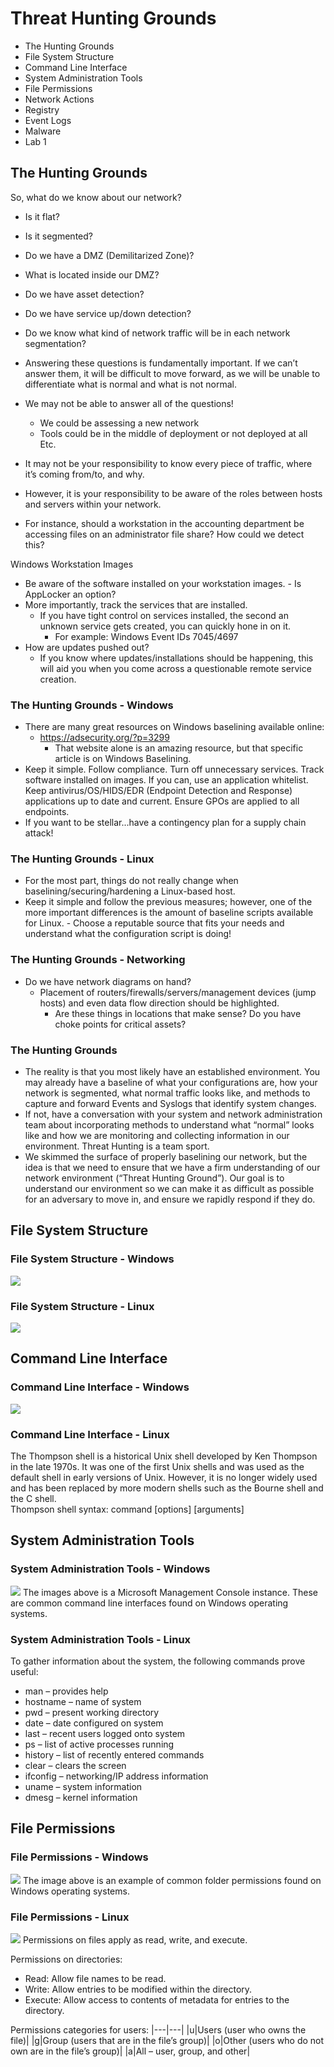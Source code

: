 # Threat Hunting Grounds
- The Hunting Grounds
- File System Structure
- Command Line Interface
- System Administration Tools
- File Permissions
- Network Actions
- Registry
- Event Logs
- Malware
- Lab 1

## The Hunting Grounds
So, what do we know about our network?
- Is it flat?
- Is it segmented?
- Do we have a DMZ (Demilitarized Zone)?
- What is located inside our DMZ?
- Do we have asset detection?
- Do we have service up/down detection?
- Do we know what kind of network traffic will be in each network segmentation?

- Answering these questions is fundamentally important. If we can’t answer them, it will be difficult to move forward, as we will be unable to differentiate what is normal and what is not normal.
- We may not be able to answer all of the questions!
    - We could be assessing a new network
    - Tools could be in the middle of deployment or not deployed at all Etc.
- It may not be your responsibility to know every piece of traffic, where it’s coming from/to, and why.
- However, it is your responsibility to be aware of the roles between hosts and servers within your network. 
- For instance, should a workstation in the accounting department be accessing files on an administrator file share? How could we detect this?  

Windows Workstation Images
- Be aware of the software installed on your workstation images.
        - Is AppLocker an option?
- More importantly, track the services that are installed.
    - If you have tight control on services installed, the second an unknown service gets created, you can quickly hone in on it.
        - For example: Windows Event IDs 7045/4697
- How are updates pushed out? 
    - If you know where updates/installations should be happening, this will aid you when you come across a questionable remote service creation.

### The Hunting Grounds - Windows
- There are many great resources on Windows baselining available online:
    - https://adsecurity.org/?p=3299
        - That website alone is an amazing resource, but that specific article is on Windows Baselining.
- Keep it simple. Follow compliance. Turn off unnecessary services. Track software installed on images. If you can, use an application whitelist. Keep antivirus/OS/HIDS/EDR (Endpoint Detection and Response) applications up to date and current. Ensure GPOs are applied to all endpoints. 
- If you want to be stellar...have a contingency plan for a supply chain attack!

### The Hunting Grounds - Linux
- For the most part, things do not really change when baselining/securing/hardening a Linux-based host.
- Keep it simple and follow the previous measures; however, one of the more important differences is the amount of baseline scripts available for Linux.
        - Choose a reputable source that fits your needs and understand what the configuration script is doing!

### The Hunting Grounds - Networking
- Do we have network diagrams on hand?
    - Placement of routers/firewalls/servers/management devices (jump hosts) and even data flow direction should be highlighted.
        - Are these things in locations that make sense? Do you have choke points for critical assets?

### The Hunting Grounds
- The reality is that you most likely have an established environment. You may already have a baseline of what your configurations are, how your network is segmented, what normal traffic looks like, and methods to capture and forward Events and Syslogs that identify system changes.
- If not, have a conversation with your system and network administration team about incorporating methods to understand what “normal” looks like and how we are monitoring and collecting information in our environment. Threat Hunting is a team sport. 
- We skimmed the surface of properly baselining our network, but the idea is that we need to ensure that we have a firm understanding of our network environment (“Threat Hunting Ground”). Our goal is to understand our environment so we can make it as difficult as possible for an adversary to move in, and ensure we rapidly respond if they do.

## File System Structure
### File System Structure - Windows
<img src="(https://user-images.githubusercontent.com/73976100/223368250-fcd71e10-c9cd-41f2-a89a-5d4782ae74b9.jpg">  

### File System Structure - Linux
<img src="https://user-images.githubusercontent.com/73976100/223368762-96163399-50ee-47a5-8e2e-aa398b26dbb6.png">  

## Command Line Interface
### Command Line Interface - Windows
<img src="https://user-images.githubusercontent.com/73976100/223369481-3171541b-f479-49e2-98a0-3f199dc44bdd.png">  

### Command Line Interface - Linux
The Thompson shell is a historical Unix shell developed by Ken Thompson in the late 1970s. It was one of the first Unix shells and was used as the default shell in early versions of Unix. However, it is no longer widely used and has been replaced by more modern shells such as the Bourne shell and the C shell.  
Thompson shell syntax: command [options] [arguments]  

## System Administration Tools
### System Administration Tools - Windows
<img src="https://user-images.githubusercontent.com/73976100/223370435-c3ba3bcb-a3b6-4891-8dfc-6d8ce607ccba.jpg">  
The images above is a Microsoft Management Console instance. These are common command line interfaces found on Windows operating systems.

### System Administration Tools - Linux
To gather information about the system, the following commands prove useful:
- man – provides help
- hostname – name of system
- pwd – present working directory
- date – date configured on system
- last – recent users logged onto system
- ps – list of active processes running
- history – list of recently entered commands
- clear – clears the screen
- ifconfig – networking/IP address information
- uname – system information
- dmesg – kernel information

## File Permissions
### File Permissions - Windows
<img src="(https://user-images.githubusercontent.com/73976100/223371183-bfd73fa1-622d-4846-9904-10f84891022e.png">  
The image above is an example of common folder permissions found on Windows operating systems.

### File Permissions - Linux
<img src="https://user-images.githubusercontent.com/73976100/223371573-7ee88842-87b1-4ff2-bdaf-648a72bbb555.png">  
Permissions on files apply as read, write, and execute.

Permissions on directories:  
- Read:  Allow file names to be read.
- Write: Allow entries to be modified within the directory.
- Execute: Allow access to contents of metadata for entries to the directory.  

Permissions categories for users:
|---|---|
|u|Users (user who owns the file)|
|g|Group (users that are in the file’s group)|
|o|Other (users who do not own are in the file’s group)|
|a|All – user, group, and other|



















